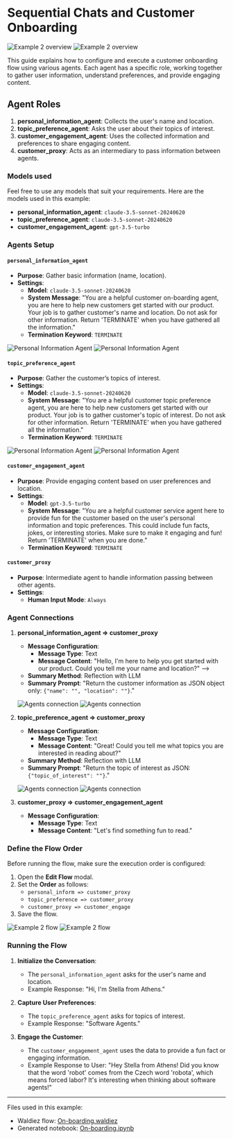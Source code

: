 # Sequential Chats and Customer Onboarding

![Example 2 overview](../static/images/light/examples/2/overview.webp#only-light)
![Example 2 overview](../static/images/dark/examples/2/overview.webp#only-dark)

This guide explains how to configure and execute a customer onboarding flow using various agents. Each agent has a specific role, working together to gather user information, understand preferences, and provide engaging content.

## Agent Roles

1. **personal_information_agent**: Collects the user's name and location.
2. **topic_preference_agent**: Asks the user about their topics of interest.
3. **customer_engagement_agent**: Uses the collected information and preferences to share engaging content.
4. **customer_proxy**: Acts as an intermediary to pass information between agents.

### Models used

Feel free to use any models that suit your requirements. Here are the models used in this example:

- **personal_information_agent**: `claude-3.5-sonnet-20240620`
- **topic_preference_agent**: `claude-3.5-sonnet-20240620`
- **customer_engagement_agent**: `gpt-3.5-turbo`

### Agents Setup

#### `personal_information_agent`

- **Purpose**: Gather basic information (name, location).
- **Settings**:
  - **Model**: `claude-3.5-sonnet-20240620`
  - **System Message**: "You are a helpful customer on-boarding agent, you are here to help new customers get started with our product. Your job is to gather customer's name and location. Do not ask for other information. Return 'TERMINATE' when you have gathered all the information."
  - **Termination Keyword**: `TERMINATE`

![Personal Information Agent](../static/images/light/examples/2/personal_information_agent.webp#only-light)
![Personal Information Agent](../static/images/dark/examples/2/personal_information_agent.webp#only-dark)

#### `topic_preference_agent`

- **Purpose**: Gather the customer’s topics of interest.
- **Settings**:
  - **Model**: `claude-3.5-sonnet-20240620`
  - **System Message**: "You are a helpful customer topic preference agent, you are here to help new customers get started with our product. Your job is to gather customer's topic of interest. Do not ask for other information. Return 'TERMINATE' when you have gathered all the information."
  - **Termination Keyword**: `TERMINATE`

![Personal Information Agent](../static/images/light/examples/2/topic_preference_agent_termination.webp#only-light)
![Personal Information Agent](../static/images/dark/examples/2/topic_preference_agent_termination.webp#only-dark)

#### `customer_engagement_agent`

- **Purpose**: Provide engaging content based on user preferences and location.
- **Settings**:
  - **Model**: `gpt-3.5-turbo`
  - **System Message**: "You are a helpful customer service agent here to provide fun for the customer based on the user's personal information and topic preferences. This could include fun facts, jokes, or interesting stories. Make sure to make it engaging and fun! Return 'TERMINATE' when you are done."
  - **Termination Keyword**: `TERMINATE`

#### `customer_proxy`

- **Purpose**: Intermediate agent to handle information passing between other agents.
- **Settings**:
  - **Human Input Mode**: `Always`

### Agent Connections

1. **personal_information_agent => customer_proxy**
   - **Message Configuration**:
     - **Message Type**: Text
     - **Message Content**: "Hello, I'm here to help you get started with our product. Could you tell me your name and location?" -->
   - **Summary Method**: Reflection with LLM
   - **Summary Prompt**: "Return the customer information as JSON object only: `{"name": "", "location": ""}`."

    ![Agents connection](../static/images/light/examples/2/chat_1.webp#only-light)
    ![Agents connection](../static/images/dark/examples/2/chat_1.webp#only-dark)

2. **topic_preference_agent => customer_proxy**
   - **Message Configuration**:
     - **Message Type**: Text
     - **Message Content**: "Great! Could you tell me what topics you are interested in reading about?"
   - **Summary Method**: Reflection with LLM
   - **Summary Prompt**: "Return the topic of interest as JSON: `{"topic_of_interest": ""}`."

    ![Agents connection](../static/images/light/examples/2/chat_2.webp#only-light)
    ![Agents connection](../static/images/dark/examples/2/chat_2.webp#only-dark)

3. **customer_proxy => customer_engagement_agent**
   - **Message Configuration**:
      - **Message Type**: Text
      - **Message Content**: "Let's find something fun to read."

### Define the Flow Order

Before running the flow, make sure the execution order is configured:

1. Open the **Edit Flow** modal.
2. Set the **Order** as follows:
   - `personal_inform => customer_proxy`
   - `topic_preference => customer_proxy`
   - `customer_proxy => customer_engage`
3. Save the flow.

![Example 2 flow](../static/images/light/examples/2/flow.webp#only-light)
![Example 2 flow](../static/images/dark/examples/2/flow.webp#only-dark)

### Running the Flow

1. **Initialize the Conversation**:
   - The `personal_information_agent` asks for the user's name and location.
   - Example Response: "Hi, I'm Stella from Athens."

2. **Capture User Preferences**:
   - The `topic_preference_agent` asks for topics of interest.
   - Example Response: "Software Agents."

3. **Engage the Customer**:
   - The `customer_engagement_agent` uses the data to provide a fun fact or engaging information.
   - Example Response to User: "Hey Stella from Athens! Did you know that the word 'robot' comes from the Czech word 'robota', which means forced labor? It's interesting when thinking about software agents!"

---

Files used in this example:

- Waldiez flow: [On-boarding.waldiez](https://github.com/waldiez/examples/blob/main/02%20-%20On-boarding/On-boarding.waldiez)
- Generated notebook: [On-boarding.ipynb](https://github.com/waldiez/examples/blob/main/02%20-%20On-boarding/On-boarding.ipynb)
